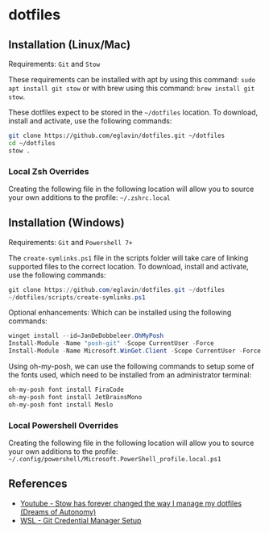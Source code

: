 # dotfiles

## Installation (Linux/Mac)

Requirements: `Git` and `Stow`

These requirements can be installed with apt by using this command: `sudo apt install git stow` or with brew using this command: `brew install git stow`.

These dotfiles expect to be stored in the `~/dotfiles` location. To download, install and activate, use the following commands:

```sh
git clone https://github.com/eglavin/dotfiles.git ~/dotfiles
cd ~/dotfiles
stow .
```

### Local Zsh Overrides

Creating the following file in the following location will allow you to source your own additions to the profile: `~/.zshrc.local`

## Installation (Windows)

Requirements: `Git` and `Powershell 7+`

The `create-symlinks.ps1` file in the scripts folder will take care of linking supported files to the correct location. To download, install and activate, use the following commands:

```ps1
git clone https://github.com/eglavin/dotfiles.git ~/dotfiles
~/dotfiles/scripts/create-symlinks.ps1
```

Optional enhancements: Which can be installed using the following commands:

```ps1
winget install --id=JanDeDobbeleer.OhMyPosh
Install-Module -Name "posh-git" -Scope CurrentUser -Force
Install-Module -Name Microsoft.WinGet.Client -Scope CurrentUser -Force
```

Using oh-my-posh, we can use the following commands to setup some of the fonts used, which need to be installed from an administrator terminal:

```ps1
oh-my-posh font install FiraCode
oh-my-posh font install JetBrainsMono
oh-my-posh font install Meslo
```

### Local Powershell Overrides

Creating the following file in the following location will allow you to source your own additions to the profile: `~/.config/powershell/Microsoft.PowerShell_profile.local.ps1`

## References

- [Youtube - Stow has forever changed the way I manage my dotfiles (Dreams of Autonomy)](https://www.youtube.com/watch?v=y6XCebnB9gs)
- [WSL - Git Credential Manager Setup](https://learn.microsoft.com/en-us/windows/wsl/tutorials/wsl-git#git-credential-manager-setup)
